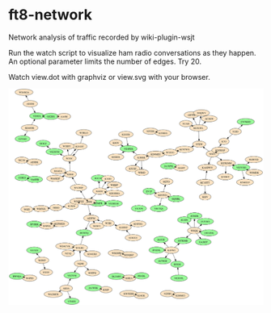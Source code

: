 # ft8-network
Network analysis of traffic recorded by wiki-plugin-wsjt

Run the watch script to visualize ham radio conversations as they happen.
An optional parameter limits the number of edges. Try 20.

Watch view.dot with graphviz or view.svg with your browser.

![Morning](images/morning.svg)
